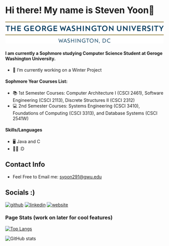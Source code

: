 # Hi there! My name is Steven Yoon👋

![I am a Sophmore](https://github.com/syoon291/syoon291/blob/main/gw_horizontal_2c.png)

#### I am currently a Sophmore studying Computer Science Student at Geroge Washington University. 

- 🔭 I’m currently working on a Winter Project 
#### Sophmore Year Courses List: 
- 📚 1st Semester Courses: Computer Architecture I (CSCI 2461), Software Engineering (CSCI 2113), Discrete Structures II (CSCI 2312) 
- 💻 2nd Semester Courses: Systems Engineering (CSCI 3410), Foundations of Computing (CSCI 3313), and Database Systems (CSCI 2541W)
#### Skills/Languages
- 🖥 Java and C 
- 👨‍💻 :D

## Contact Info 
  * Feel Free to Email me: syoon291@gwu.edu


## Socials :) 
[<img src='https://cdn.jsdelivr.net/npm/simple-icons@3.0.1/icons/github.svg' alt='github' height='40'>](https://github.com/syoon291)  [<img src='https://cdn.jsdelivr.net/npm/simple-icons@3.0.1/icons/linkedin.svg' alt='linkedin' height='40'>](https://www.linkedin.com/in/steven-y-916268180//)  [<img src='https://cdn.jsdelivr.net/npm/simple-icons@3.0.1/icons/icloud.svg' alt='website' height='40'>](...)  



### Page Stats (work on later for cool features)

[![Top Langs](https://github-readme-stats.vercel.app/api/top-langs/?username=syoon291)](https://github.com/anuraghazra/github-readme-stats)

![GitHub stats](https://github-readme-stats.vercel.app/api?username=syoon291&show_icons=true)  

